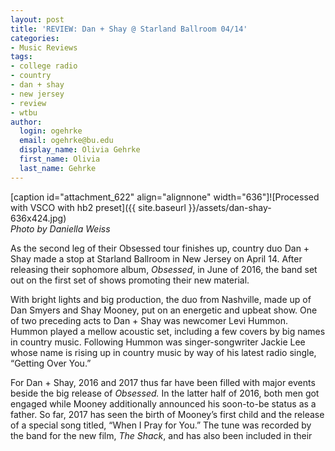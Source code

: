 ```yaml
---
layout: post
title: 'REVIEW: Dan + Shay @ Starland Ballroom 04/14'
categories:
- Music Reviews
tags:
- college radio
- country
- dan + shay
- new jersey
- review
- wtbu
author:
  login: ogehrke
  email: ogehrke@bu.edu
  display_name: Olivia Gehrke
  first_name: Olivia
  last_name: Gehrke
---
```

\[caption id="attachment\_622" align="alignnone" width="636"\]![Processed with VSCO with hb2 preset]({{ site.baseurl }}/assets/dan-shay-636x424.jpg)  
_Photo by Daniella Weiss_

As the second leg of their Obsessed tour finishes up, country duo Dan + Shay made a stop at Starland Ballroom in New Jersey on April 14. After releasing their sophomore album, _Obsessed_, in June of 2016, the band set out on the first set of shows promoting their new material.

With bright lights and big production, the duo from Nashville, made up of Dan Smyers and Shay Mooney, put on an energetic and upbeat show. One of two preceding acts to Dan + Shay was newcomer Levi Hummon. Hummon played a mellow acoustic set, including a few covers by big names in country music. Following Hummon was singer-songwriter Jackie Lee whose name is rising up in country music by way of his latest radio single, “Getting Over You.”

For Dan + Shay, 2016 and 2017 thus far have been filled with major events beside the big release of _Obsessed._ In the latter half of 2016, both men got engaged while Mooney additionally announced his soon-to-be status as a father. So far, 2017 has seen the birth of Mooney’s first child and the release of a special song titled, “When I Pray for You.” The tune was recorded by the band for the new film, _The Shack_, and has also been included in their set lists for the Obsessed tour as a result of positive fan feedback. Aside from the business of their personal lives, the duo still found time to play two rounds of shows in the end of 2016 and the first half of 2017.

When they took the stage in NJ, the band emerged to a booming remix of Kanye West’s “All Of the Lights” before playing an energetic 15-song set with a four-song encore to follow. The set list for the night included several radio hits from the band, such as “Show You Off,” “Nothin’ Like You,” and the most recent crowd favorite “How Not To.” The crowd presented such enthusiastic feedback that the duo chose to play “How Not To” a second time, acoustically, during the encore. Upon beginning the song the second time, the duo was met with volumes so overwhelming that they chose to have the audience sing out the majority of the song.

The set list additionally included four covers that each suited the band’s sound in different ways. Early in the night, they performed a cover of the Bon Jovi hit “You Give Love a Bad Name,” which the band has kept in their set list for some time seeing as it is a crowd favorite. Towards the end of their set, the duo introduced a cover of Rascal Flatts’ hit “I Like The Sound of That” with acknowledgement of Mooney who took part in writing the tune for the band. To end their set, they closed with a lively cover of “Mr. Brightside,” the popular hit from The Killers.

In addition to the acoustic replay of “How Not To,” the duo finished out their encore with a cover and two fan favorites. They played an acoustic version of the title track of their latest album, “Obsessed,” which Mooney carried out in a solo showcasing his impressive vocal skills. Following that, their beloved cover of “Forget You” by CeeLo Green raised the crowd’s energy as expected. To finish, the duo ended the show with the song that started it all for them, “19 You + Me.”

Besides their usual active crowd engagement, which is characteristic of them as fan-friendly and interactive artists, Smyers and Mooney expressed their gratitude for the energy the NJ crowd brought that night. Judging by the emotions the duo expressed during the show, the Obsessed tour, in whole, has proved to be an exciting and rewarding experience for Dan + Shay.

_\-Daniella Weiss_